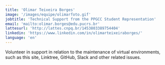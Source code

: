 ```yaml
---
title: 'Olimar Teixeira Borges'
image: '/images/equipe/olimarfoto.gif'
jobtitle: 'Technical Support from the PPGCC Student Representation'
email: 'mailto:olimar.borges@edu.pucrs.br'
lattesurl: 'http://lattes.cnpq.br/1453803389754404'
linkedin: 'https://www.linkedin.com/in/olimarteixeiraborges/'
language: 'en'
---
```


Volunteer in support in relation to the maintenance of virtual environments, such as this site, Linktree, GitHub, Slack and other related issues.
